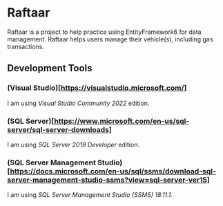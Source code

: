 # Raftaar

Raftaar is a project to help practice using EntityFramework6 for data 
management. Raftaar helps users manage their vehicle(s), including gas 
transactions.

## Development Tools
### (Visual Studio)[https://visualstudio.microsoft.com/]
I am using *Visual Studio Community 2022* edition.

### (SQL Server)[https://www.microsoft.com/en-us/sql-server/sql-server-downloads]
I am using *SQL Server 2019 Developer* edition.

### (SQL Server Management Studio)[https://docs.microsoft.com/en-us/sql/ssms/download-sql-server-management-studio-ssms?view=sql-server-ver15]
I am using *SQL Server Management Studio (SSMS) 18.11.1*.
